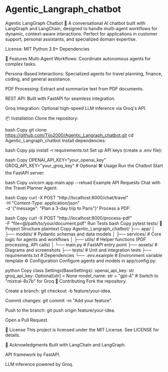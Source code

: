 # Agentic_Langraph_chatbot
Agentic LangGraph Chatbot 🤖
A conversational AI chatbot built with LangGraph and LangChain, designed to handle multi-agent workflows for dynamic, context-aware interactions. Perfect for applications in customer support, personal assistants, and specialized domain expertise.

License: MIT
Python 3.9+
Dependencies

🚀 Features
Multi-Agent Workflows: Coordinate autonomous agents for complex tasks.

Persona-Based Interactions: Specialized agents for travel planning, finance, coding, and general assistance.

PDF Processing: Extract and summarize text from PDF documents.

REST API: Built with FastAPI for seamless integration.

Groq Integration: Optional high-speed LLM inference via Groq's API.

📦 Installation
Clone the repository:

bash
Copy
git clone https://github.com/Tijo2000/Agentic_Langraph_chatbot.git
cd Agentic_Langraph_chatbot
Install dependencies:

bash
Copy
pip install -r requirements.txt
Set up API keys (create a .env file):

bash
Copy
OPENAI_API_KEY="your_openai_key"
GROQ_API_KEY="your_groq_key"  # Optional
🛠️ Usage
Run the Chatbot
Start the FastAPI server:

bash
Copy
uvicorn app.main:app --reload
Example API Requests
Chat with the Travel Planner Agent:

bash
Copy
curl -X POST "http://localhost:8000/chat/travel" \
-H "Content-Type: application/json" \
-d '{"message": "Plan a 3-day trip to Paris"}'
Process a PDF:

bash
Copy
curl -X POST "http://localhost:8000/process-pdf" \
-F "file=@/path/to/your/document.pdf"
Run Tests
bash
Copy
pytest tests/
📂 Project Structure
plaintext
Copy
Agentic_Langraph_chatbot/
├── app/
│   ├── models/          # Pydantic schemas and data models
│   ├── services/        # Core logic for agents and workflows
│   ├── utils/           # Helper functions (PDF processing, API calls)
│   └── main.py          # FastAPI entry point
├── assets/              # Diagrams and screenshots
├── tests/               # Unit and integration tests
├── requirements.txt     # Dependencies
└── .env.example         # Environment variable template
⚙️ Configuration
Configure agents and models in app/config.py:

python
Copy
class Settings(BaseSettings):
    openai_api_key: str
    groq_api_key: Optional[str] = None
    model_name: str = "gpt-4"  # Switch to "mixtral-8x7b" for Groq
🤝 Contributing
Fork the repository.

Create a branch: git checkout -b feature/your-idea.

Commit changes: git commit -m "Add your feature".

Push to the branch: git push origin feature/your-idea.

Open a Pull Request.

📄 License
This project is licensed under the MIT License. See LICENSE for details.

🙌 Acknowledgments
Built with LangChain and LangGraph.

API framework by FastAPI.

LLM inference powered by Groq.
